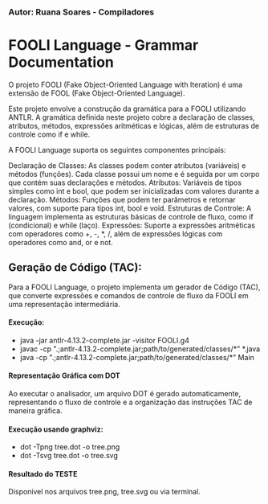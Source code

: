 ### Autor: Ruana Soares - Compiladores
# FOOLI Language - Grammar Documentation

O projeto FOOLI (Fake Object-Oriented Language with Iteration) é uma extensão de FOOL (Fake Object-Oriented Language).

Este projeto envolve a construção da gramática para a FOOLI utilizando ANTLR. A gramática definida neste projeto cobre a declaração de classes, atributos, métodos, expressões aritméticas e lógicas, além de estruturas de controle como if e while.

A FOOLI Language suporta os seguintes componentes principais:

Declaração de Classes: As classes podem conter atributos (variáveis) e métodos (funções). Cada classe possui um nome e é seguida por um corpo que contém suas declarações e métodos.
Atributos: Variáveis de tipos simples como int e bool, que podem ser inicializadas com valores durante a declaração.
Métodos: Funções que podem ter parâmetros e retornar valores, com suporte para tipos int, bool e void.
Estruturas de Controle: A linguagem implementa as estruturas básicas de controle de fluxo, como if (condicional) e while (laço).
Expressões: Suporte a expressões aritméticas com operadores como +, -, *, /, além de expressões lógicas com operadores como and, or e not.

## Geração de Código (TAC):
Para a FOOLI Language, o projeto implementa um gerador de Código (TAC), que converte expressões e comandos de controle de fluxo da FOOLI em uma representação intermediária.

#### Execução:

- java -jar antlr-4.13.2-complete.jar -visitor FOOLI.g4
- javac -cp ".;antlr-4.13.2-complete.jar;path/to/generated/classes/*" *.java
- java -cp ".;antlr-4.13.2-complete.jar;path/to/generated/classes/*" Main

#### Representação Gráfica com DOT
Ao executar o analisador, um arquivo DOT é gerado automaticamente, representando o fluxo de controle e a organização das instruções TAC de maneira gráfica.

#### Execução usando graphviz:
- dot -Tpng tree.dot -o tree.png 
- dot -Tsvg tree.dot -o tree.svg

#### Resultado do TESTE
Disponível nos arquivos tree.png, tree.svg ou via terminal.


